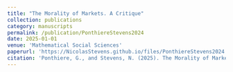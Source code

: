 ```yaml
---
title: "The Morality of Markets. A Critique"
collection: publications
category: manuscripts
permalink: /publication/PonthiereStevens2024
date: 2025-01-01
venue: 'Mathematical Social Sciences'
paperurl: 'https://NicolasStevens.github.io/files/PonthiereStevens2024.pdf'
citation: 'Ponthiere, G., and Stevens, N. (2025). The Morality of Markets. A Critique. Mathematical Social Sciences, 134: 14-19'
---
```

